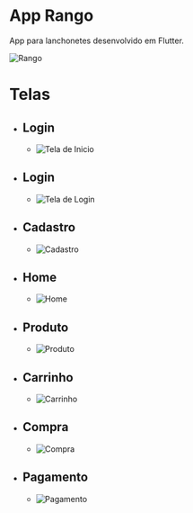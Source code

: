 # App Rango

App para lanchonetes desenvolvido em Flutter.

![Rango](./assets/images/RangoIcon.png)

# Telas

- ## Login
  - ![Tela de Inicio](./assets/ENTRADA.png)

- ## Login
  - ![Tela de Login](./assets/LOGIN.png)

- ## Cadastro
  - ![Cadastro](./assets/CADASTRO.png)

- ## Home
  - ![Home](./assets/CARDAPIO.png)

- ## Produto
  - ![Produto](./assets/PRODUTO.png)

- ## Carrinho
  - ![Carrinho](./assets/CARRINHO.png)

- ## Compra
  - ![Compra](./assets/COMPRA.png)

- ## Pagamento
  - ![Pagamento](./assets/QRCODE.png)
 
